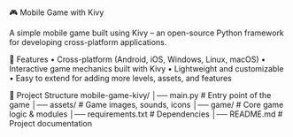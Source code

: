 🎮 Mobile Game with Kivy

A simple mobile game built using Kivy – an open-source Python framework for developing cross-platform applications.

🚀 Features
	•	Cross-platform (Android, iOS, Windows, Linux, macOS)
	•	Interactive game mechanics built with Kivy
	•	Lightweight and customizable
	•	Easy to extend for adding more levels, assets, and features

📂 Project Structure
mobile-game-kivy/
│── main.py          # Entry point of the game
│── assets/          # Game images, sounds, icons
│── game/            # Core game logic & modules
│── requirements.txt # Dependencies
│── README.md        # Project documentation
